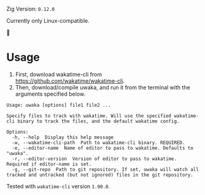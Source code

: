 Zig Version: `0.12.0`

Currently only Linux-compatible.

🦆

# Usage

1. First, download wakatime-cli from https://github.com/wakatime/wakatime-cli.
2. Then, download/compile uwaka, and run it from the terminal with the arguments specified below.

```
Usage: uwaka [options] file1 file2 ...

Specify files to track with wakatime. Will use the specified wakatime-cli binary to track the files, and the default wakatime config.

Options:
  -h, --help  Display this help message
  -w, --wakatime-cli-path  Path to wakatime-cli binary. REQUIRED.
  -e, --editor-name  Name of editor to pass to wakatime. Defaults to "uwaka".
  -r, --editor-version  Version of editor to pass to wakatime. Required if editor-name is set.
  -g, --git-repo  Path to git repository. If set, uwaka will watch all tracked and untracked (but not ignored) files in the git repository.
```

Tested with `wakatime-cli` version `1.90.0`.
